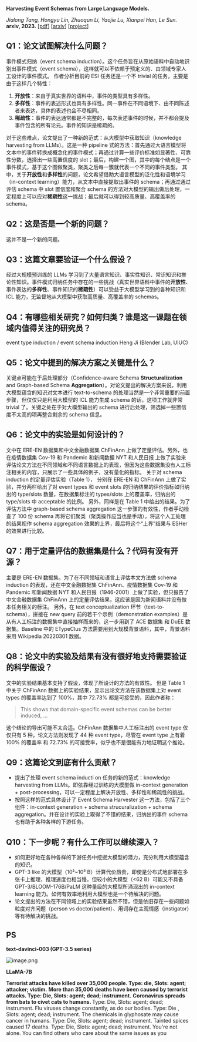 **Harvesting Event Schemas from Large Language Models.**

*Jialong Tang, Hongyu Lin, Zhuoqun Li, Yaojie Lu, Xianpei Han, Le Sun.* **arxiv, 2023.** [[pdf](../documents/2023.Harvesting%20Event%20Schemas%20from%20Large%20Language%20Models.pdf)] [[arxiv](https://arxiv.org/abs/2305.07280)] [[project](https://github.com/TangJiaLong/Event-Schema-Harvester)]


## Q1：论文试图解决什么问题？
事件模式归纳（event schema induction）。这个任务旨在从原始语料中自动地识别出事件模式（event schema），这样就可以不依赖于预定义的、由领域专家人工设计的事件模式。
作者分析目前的 ESI 任务还是一个不 trivial 的任务，主要是由于这样几个特性： 

   1. **开放性**：来自于真实世界的语料中，事件的类型具有多样性。
   2. **多样性**：事件的表述形式也具有多样性。同一事件在不同语境下、由不同陈述者来表达，具体的表述也会不尽相同。
   3. **稀疏性**：事件的表达通常都是不完整的，每次表述事件的时候，并不都会提及事件包含的所有论元。事件的知识是稀疏的。

对于这些难点，论文提出了一种新的范式：从大模型中获取知识（knowledge harvesting from LLMs）。这是一种 pipeline 式的方法：首先通过大语言模型将文本中的事件转换成概念化的事件模式；再通过计算一些评价标准如显著性、可靠性分数，选择出一些高置信度的 slot；最后，构建一个图，其中的每个结点是一个事件模式，基于这个图做聚类，聚类之后每一簇就代表一个不同的事件类型。
其中，关于**开放性**和**多样性**的问题，论文希望借助大语言模型的泛化性和语境学习（in-context learning）能力，从文本中直接提取出事件的 schema；再通过通过评估 schema 中 slot 置信度和聚合 schema 的方法对大模型的输出做后处理，一定程度上可以应对**稀疏性**这一挑战；最后就可以得到较高质量、高覆盖率的 schema。


## Q2：这是否是一个新的问题？
这并不是一个新的问题。


## Q3：这篇文章要验证一个什么假设？
经过大规模预训练的 LLMs 学习到了大量语言知识、事实性知识、常识知识和推论性知识。事件模式归纳任务中存在的一些挑战（真实世界语料中事件的**开放性**、事件表达的**多样性**、事件知识的**稀疏性**）可以受益于大模型学习到的各种知识和 ICL 能力，无监督地从大模型中获取高质量、高覆盖率的 schemas。


## Q4：有哪些相关研究？如何归类？谁是这一课题在领域内值得关注的研究员？
event type induction / event schema induction
Heng Ji (Blender Lab, UIUC)


## Q5：论文中提到的解决方案之关键是什么？
关键点可能在于后处理部分（Confidence-aware Schema **Structuralization** and Graph-based Schema **Aggregation**）。对论文提出的解决方案来说，利用大模型蕴含的知识对文本进行 text-to-schema 的处理当然是一个非常重要的前置步骤，但仅仅只是利用大模型的 ICL 能力生成 schema 的话，这项工作就非常 trivial 了。关键之处在于对大模型输出的 schema 进行后处理，筛选掉一些置信度不太高的项再整合剩余的 schema 信息。


## Q6：论文中的实验是如何设计的？
文中在 ERE-EN 数据集和中文金融数据集 ChFinAnn 上做了定量评估。另外，也在疫情数据集 Cov-19 和 Pandemic 和新闻数据 NYT 和人民日报 上做了实验来评估论文方法在不同领域和不同语言数据上的表现，但因为这些数据集没有人工标注相关的内容，只展示了一些具体的例子，没有量化的指标。
关于对 schema induction 的定量评估实验（Table 1）， 分别在 ERE-EN 和 ChFinAnn 上做了实验，并分两栏给出了对 event types 和 event slots 的归纳结果的评价指标如归纳出的 type/slots 数量，在数据集标注的 types/slots 上的覆盖率，归纳出的 type/slots 中 acceptable 的比例。
另外，同样是在 Table 1 中给出的结果。为了评估方法中 graph-based schema aggregation 这一步骤的有效性，作者手动检查了 100 份 schema 再将它们聚类（聚类操作应当也是手动），将这个人工处理的结果视作 schema aggregation 效果的上界，最后将这个“上界”结果与 ESHer 的效果进行比较。


## Q7：用于定量评估的数据集是什么？代码有没有开源？
主要是 ERE-EN 数据集。为了在不同领域和语言上评估本文方法做 schema induction 的表现，还在中文金融数据集 ChFinAnn、疫情数据集 Cov-19 和 Pandemic 和新闻数据 NYT 和人民日报（1946-2001）上做了实验，但只报告了中文金融数据集 ChFinAnn 上的定量评估结果，这应该是因为新闻语料并没有做本任务相关的标注。
另外，在 text conceptualization 环节（text-to-schema），拼接在 new query 前的若干个示例（demonstration examples）是从有人工标注的数据集中直接抽样而来的，这一步用到了 ACE 数据集 和 DuEE 数据集。Baseline 中的 ETypeClus 方法需要用到大规模背景语料，其中，背景语料采用 Wikipedia 20220301 数据。


## Q8：论文中的实验及结果有没有很好地支持需要验证的科学假设？
文中的实验结果基本支持了假设，体现了所设计的方法的有效性。
但是 Table 1 中关于 ChFinAnn 数据上的实验结果，显示出论文方法在该数据集上对 event types 的覆盖率达到了 100%，其中 72.73% 都是可接受的，因此作者称：
> This shows that domain-specific event schemas can be better induced, ...

这个结论的导出可能不太合适。ChFinAnn 数据集中人工标注出的 event type 仅仅只有 5 种，论文方法则发现了 44 种 event type，尽管在 event type 上有着 100% 的覆盖率 和 72.73% 的可接受率，似乎也不是很能有力地证明这个推论。


## Q9：这篇论文到底有什么贡献？

- 提出了处理 event schema inducti on 任务的新的范式：knowledge harvesting from LLMs。即依靠经过训练的大模型做 in-context generation + post-processing，可以一定程度上解决开放性、多样性和稀疏性的挑战。
- 按照这样的范式具体设计了 Event Schema Harvester 这一方法，包括了三个组件：in-context generation + schema strucuralization + schema aggregation。并在设计的实验上取得了不错的结果，归纳出的事件 schema 也有助于各种各样的下游任务。


## Q10：下一步呢？有什么工作可以继续深入？

- 如何更好地在各种各样的下游任务中挖掘大模型的潜力，充分利用大模型蕴含的知识。
- GPT-3 like 的大模型（10²~10³ B）计算代价昂贵，即使是分布式地部署在多张卡上推理，推理速度也相当慢。但较小的大模型（<62 B）可能又不具备 GPT-3/BLOOM-176B/PaLM 这种量级的大模型所涌现出的 in-context learning 能力。如何有效率地利用大模型也是一个待解决的问题。
- 论文提出的方法在不同领域上的实验结果虽然不错，但是依旧存在一些问题如粒度对齐问题（person vs doctor/patient）、用词存在主观情感（instigator）等有待解决的挑战。


## PS

**text-davinci-003 (GPT-3.5 series)**

![image.png](https://cdn.nlark.com/yuque/0/2023/png/22133095/1677747808513-663138d7-7048-4914-96ab-ce679aca3440.png#averageHue=%23fdfcfb&clientId=u7ec1a889-c8f4-4&from=paste&height=406&id=EJXBX&originHeight=406&originWidth=1253&originalType=binary&ratio=1&rotation=0&showTitle=false&size=83327&status=done&style=none&taskId=ued062b67-5afc-4032-8647-b6d4a0b6db9&title=&width=1253)


**LLaMA-7B**

**Terrorist attacks have killed over 35,000 people. <induces> Type: die, Slots: agent; attacker; victim.**
**More than 35,000 deaths have been caused by terrorist attacks. <induces> Type: Die, Slots: agent; dead; instrument.**
**Coronavirus spreads from bats to civet cats to humans. <induces>** Type: Die, Slots: agent; dead; instrument.
Flu viruses change constantly, as do our bodies. <induces> Type: Die	, Slots: agent; dead; instrument.
The chemicals in glyphosate may cause cancer in humans. <induces> Type: Die, Slots: agent; dead; instrument.
Tainted spices caused 17 deaths. <induces> Type: Die, Slots: agent; dead; instrument.
You're not alone. You can find others who care about the same issues as you